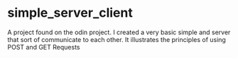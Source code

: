 # simple_server_client

A project found on the odin project. I created a very basic simple and server that sort of communicate to each other.
It illustrates the principles of using POST and GET Requests
